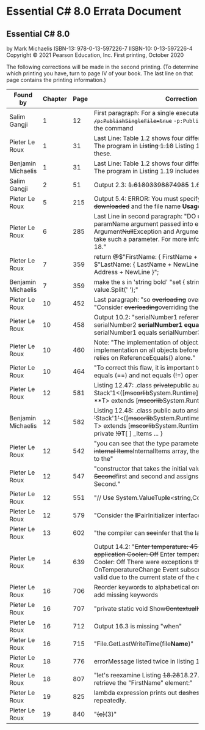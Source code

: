 # Essential C# 8.0 Errata Document

## Essential C# 8.0
by Mark Michaelis
ISBN-13: 978-0-13-597226-7
IISBN-10: 0-13-597226-4
Copyright © 2021 Pearson Education, Inc.
First printing, October 2020

The following corrections will be made in the second printing. (To determine which printing you have, turn to page IV of your book. The last line on that page contains the printing information.)

Found by            | Chapter     | Page        | Correction                                                                                                                                                       
------------------- | ----------- | ----------- | -----------------------------------------------------------------------------------------------------------------------------------------------------------------
Salim Gangji        | 1           | 12          | First paragraph: For a single executable, append <s>`/p:PublishSingleFile=true`</s> `-p:PublishSingleFile=true` to the command
Pieter Le Roux      | 1           | 31          | Last Line: Table 1.2 shows four different C# comment types. The program in <s>Listing 1.18</s> Listing 1.19 includes two of these.
Benjamin Michaelis  | 1           | 31          | Last Line: Table 1.2 shows four different C# comment types. The program in Listing 1.19 includes <s>two</s>three of these.
Salim Gangji        | 2           | 51          | Output 2.3: <s>1.61803398874985</s> 1.618033988749895
Pieter Le Roux      | 5           | 215         | Output 5.4: ERROR:  You must specify the URL <s>to be downloaded</s> and the file name **Usage:** Downloader.exe <URL> <TargetFileName> 
Pieter Le Roux      | 6           | 285         | Last Line in second paragraph: "DO use nameof for the paramName argument passed into exceptions like Argument<s>Null</s>Exception and ArgumentNullException that take such a parameter. For more information, see Chapter 18."
Pieter Le Roux      | 7           | 359         | return <s>@</s>$"FirstName: { FirstName + NewLine }" + $"LastName: { LastName + NewLine }"+ $"Address: { Address + NewLine }";
Benjamin Michaelis  | 7           | 359         | make the s in 'string bold' "set { string[] names = value.Split(' ');"
Pieter Le Roux      | 10          | 452         | Last paragraph: "so <s>overloading</s> overriding the method" "Consider <s>overloading</s>overriding the ToString() method "
Pieter Le Roux      | 10          | 458         | Output 10.2: "serialNumber1 reference equals serialNumber2 **serialNumber1 equals serialNumber2** serialNumber1 equals serialNumber3"
Pieter Le Roux      | 10          | 460         | Note: "The implementation of object.Equals(), the default implementation on all objects before <s>overloading</s>overriding, relies on ReferenceEquals() alone."
Pieter Le Roux      | 10          | 464         | "To correct this flaw, it is important to <s>overload</s>override the equals (==) and not equals (!=) operators as well
Pieter Le Roux      | 12          | 581         | Listing 12.47: .class <s>private</s>public auto ansi beforefieldinit Stack'1<([<s>mscorlib</s>System.Runtime]System.IComparable)** **T> extends [<s>mscorlib</s>System.Runtime]System.Object { ... } 
Benjamin Michaelis  | 12          | 582         | Listing 12.48: .class public auto ansi beforefieldinit <s>'</s>Stack'1<s>'</s><([<s>mscorlib</s>System.Runtime]System.IComparable) T> extends [<s>mscorlib</s>System.Runtime]System.Object { .field private !<s>0</s>**T**[ ] _Items ... }
Pieter Le Roux      | 12          | 542         | "you can see that the type parameter will be used for the <s>internal Items</s>InternalItems array, the type for the parameter to the"
Pieter Le Roux      | 12          | 547         | "constructor that takes the initial values for both <s>First and Second</s>first and second and assigns them to First and Second."
Pieter Le Roux      | 12          | 551         | "// Use System.ValueTup**l**e<string,Contact> prior to C# 7.0 "
Pieter Le Roux      | 12          | 579         | "Consider the **I**PairInitializer<in T> interface in Listing 12.45." 
Pieter Le Roux      | 13          | 602         | "the compiler can <s>see</s>infer that the lambda"
Pieter Le Roux      | 14          | 639         | Output 14.2: "<s>Enter temperature: 45 Heater: On Error in the application Cooler: Off</s> Enter temperature: 45 Heater: On Cooler: Off There were exceptions thrown by OnTemperatureChange Event subscribers. (Operation is not valid due to the current state of the object.)"
Pieter Le Roux      | 16          | 706         | Reorder keywords to alphabetical order in Listing 16.1, and add missing keywords
Pieter Le Roux      | 16          | 707         | "private static void Show<s>Contextual</s>Keywords1()"
Pieter Le Roux      | 16          | 712         | Output 16.3 is missing "when"
Pieter Le Roux      | 16          | 715         | "File.GetLastWriteTime(file**Name**)"
Pieter Le Roux      | 18          | 776         | errorMessage listed twice in listing 18.3
Pieter Le Roux      | 18          | 807         | "let's reexamine Listing <s>18.28</s>18.27. Notice the call to retrieve the "FirstName" element:"
Pieter Le Roux      | 19          | 825         | lambda expression prints out <s>dashes</s>hyphens to the console repeatedly.
Pieter Le Roux      | 19          | 840         | "<s>(c)</s>(3)"